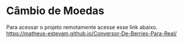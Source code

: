 # Câmbio de Moedas

Para acessar o projeto remotamente acesse esse link abaixo.<br>
https://matheus-estevam.github.io/Conversor-De-Berries-Para-Real/
